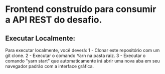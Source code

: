 # Frontend construído para consumir a API REST do desafio.


## Executar Localmente:

Para executar localmente, você deverá:
  1 - Clonar este repositório com um git clone.
  2 - Executar o comando Yarn na pasta raiz.
  3 - Executar o comando "yarn start" que automaticamente irá abrir uma nova aba em seu navegador padrão com a interface gráfica.